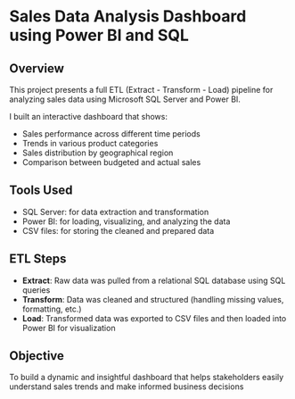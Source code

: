 # Sales Data Analysis Dashboard using Power BI and SQL

## Overview  
This project presents a full ETL (Extract - Transform - Load) pipeline for analyzing sales data using Microsoft SQL Server and Power BI.

I built an interactive dashboard that shows:

- Sales performance across different time periods  
- Trends in various product categories  
- Sales distribution by geographical region  
- Comparison between budgeted and actual sales

## Tools Used

- SQL Server: for data extraction and transformation  
- Power BI: for loading, visualizing, and analyzing the data  
- CSV files: for storing the cleaned and prepared data

## ETL Steps

- **Extract**: Raw data was pulled from a relational SQL database using SQL queries  
- **Transform**: Data was cleaned and structured (handling missing values, formatting, etc.)  
- **Load**: Transformed data was exported to CSV files and then loaded into Power BI for visualization

## Objective  
To build a dynamic and insightful dashboard that helps stakeholders easily understand sales trends and make informed business decisions
